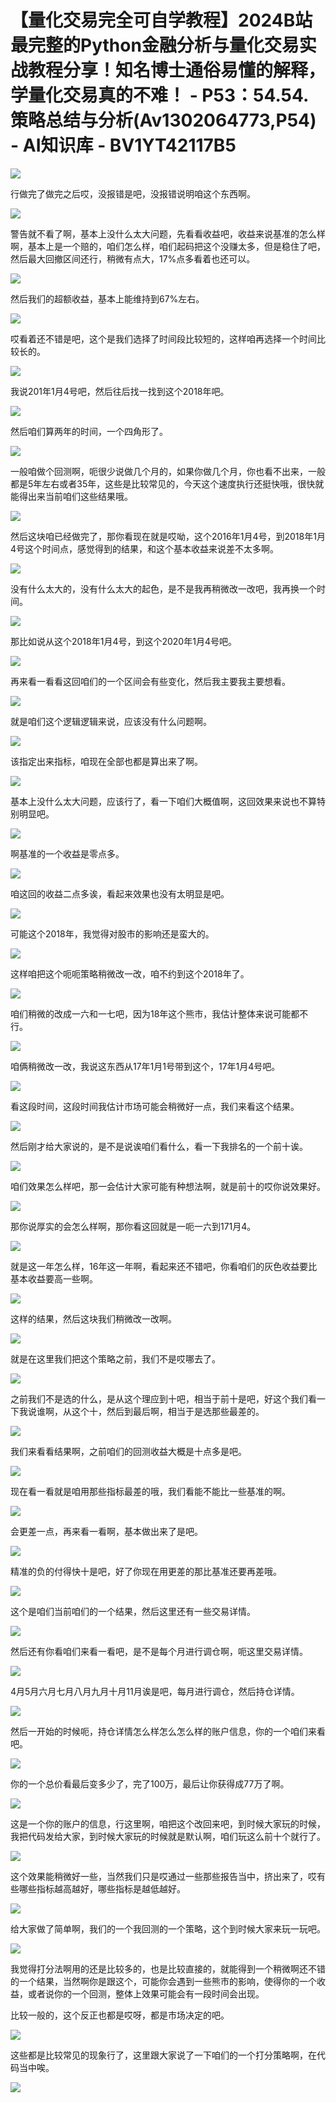 # 【量化交易完全可自学教程】2024B站最完整的Python金融分析与量化交易实战教程分享！知名博士通俗易懂的解释，学量化交易真的不难！ - P53：54.54.策略总结与分析(Av1302064773,P54) - AI知识库 - BV1YT42117B5

![](img/de709fc8d1f5a4d3c0d4a554ef1143f9_0.png)

行做完了做完之后哎，没报错是吧，没报错说明咱这个东西啊。

![](img/de709fc8d1f5a4d3c0d4a554ef1143f9_2.png)

警告就不看了啊，基本上没什么太大问题，先看看收益吧，收益来说基准的怎么样啊，基本上是一个赔的，咱们怎么样，咱们起码把这个没赚太多，但是稳住了吧，然后最大回撤区间还行，稍微有点大，17%点多看着也还可以。



![](img/de709fc8d1f5a4d3c0d4a554ef1143f9_4.png)

然后我们的超额收益，基本上能维持到67%左右。

![](img/de709fc8d1f5a4d3c0d4a554ef1143f9_6.png)

哎看着还不错是吧，这个是我们选择了时间段比较短的，这样咱再选择一个时间比较长的。

![](img/de709fc8d1f5a4d3c0d4a554ef1143f9_8.png)

我说201年1月4号吧，然后往后找一找到这个2018年吧。

![](img/de709fc8d1f5a4d3c0d4a554ef1143f9_10.png)

然后咱们算两年的时间，一个四角形了。

![](img/de709fc8d1f5a4d3c0d4a554ef1143f9_12.png)

一般咱做个回测啊，呃很少说做几个月的，如果你做几个月，你也看不出来，一般都是5年左右或者35年，这些是比较常见的，今天这个速度执行还挺快哦，很快就能得出来当前咱们这些结果哦。



![](img/de709fc8d1f5a4d3c0d4a554ef1143f9_14.png)

然后这块咱已经做完了，那你看现在就是哎呦，这个2016年1月4号，到2018年1月4号这个时间点，感觉得到的结果，和这个基本收益来说差不太多啊。



![](img/de709fc8d1f5a4d3c0d4a554ef1143f9_16.png)

没有什么太大的，没有什么太大的起色，是不是我再稍微改一改吧，我再换一个时间。

![](img/de709fc8d1f5a4d3c0d4a554ef1143f9_18.png)

那比如说从这个2018年1月4号，到这个2020年1月4号吧。

![](img/de709fc8d1f5a4d3c0d4a554ef1143f9_20.png)

再来看一看看这回咱们的一个区间会有些变化，然后我主要我主要想看。

![](img/de709fc8d1f5a4d3c0d4a554ef1143f9_22.png)

就是咱们这个逻辑逻辑来说，应该没有什么问题啊。

![](img/de709fc8d1f5a4d3c0d4a554ef1143f9_24.png)

该指定出来指标，咱现在全部也都是算出来了啊。

![](img/de709fc8d1f5a4d3c0d4a554ef1143f9_26.png)

基本上没什么太大问题，应该行了，看一下咱们大概值啊，这回效果来说也不算特别明显吧。

![](img/de709fc8d1f5a4d3c0d4a554ef1143f9_28.png)

啊基准的一个收益是零点多。

![](img/de709fc8d1f5a4d3c0d4a554ef1143f9_30.png)

咱这回的收益二点多诶，看起来效果也没有太明显是吧。

![](img/de709fc8d1f5a4d3c0d4a554ef1143f9_32.png)

可能这个2018年，我觉得对股市的影响还是蛮大的。

![](img/de709fc8d1f5a4d3c0d4a554ef1143f9_34.png)

这样咱把这个呃呃策略稍微改一改，咱不约到这个2018年了。

![](img/de709fc8d1f5a4d3c0d4a554ef1143f9_36.png)

咱们稍微的改成一六和一七吧，因为18年这个熊市，我估计整体来说可能都不行。

![](img/de709fc8d1f5a4d3c0d4a554ef1143f9_38.png)

咱俩稍微改一改，我说这东西从17年1月1号带到这个，17年1月4号吧。

![](img/de709fc8d1f5a4d3c0d4a554ef1143f9_40.png)

看这段时间，这段时间我估计市场可能会稍微好一点，我们来看这个结果。

![](img/de709fc8d1f5a4d3c0d4a554ef1143f9_42.png)

然后刚才给大家说的，是不是说诶咱们看什么，看一下我排名的一个前十诶。

![](img/de709fc8d1f5a4d3c0d4a554ef1143f9_44.png)

咱们效果怎么样吧，那一会估计大家可能有种想法啊，就是前十的哎你说效果好。

![](img/de709fc8d1f5a4d3c0d4a554ef1143f9_46.png)

那你说厚实的会怎么样啊，那你看这回就是一呃一六到171月4。

![](img/de709fc8d1f5a4d3c0d4a554ef1143f9_48.png)

就是这一年怎么样，16年这一年啊，看起来还不错吧，你看咱们的灰色收益要比基本收益要高一些啊。

![](img/de709fc8d1f5a4d3c0d4a554ef1143f9_50.png)

这样的结果，然后这块我们稍微改一改啊。

![](img/de709fc8d1f5a4d3c0d4a554ef1143f9_52.png)

就是在这里我们把这个策略之前，我们不是哎哪去了。

![](img/de709fc8d1f5a4d3c0d4a554ef1143f9_54.png)

之前我们不是选的什么，是从这个理应到十吧，相当于前十是吧，好这个我们看一下我说谁啊，从这个十，然后到最后啊，相当于是选那些最差的。



![](img/de709fc8d1f5a4d3c0d4a554ef1143f9_56.png)

我们来看看结果啊，之前咱们的回测收益大概是十点多是吧。

![](img/de709fc8d1f5a4d3c0d4a554ef1143f9_58.png)

现在看一看就是咱用那些指标最差的哦，我们看能不能比一些基准的啊。

![](img/de709fc8d1f5a4d3c0d4a554ef1143f9_60.png)

会更差一点，再来看一看啊，基本做出来了是吧。

![](img/de709fc8d1f5a4d3c0d4a554ef1143f9_62.png)

精准的负的付得快十是吧，好了你现在用更差的那比基准还要再差哦。

![](img/de709fc8d1f5a4d3c0d4a554ef1143f9_64.png)

这个是咱们当前咱们的一个结果，然后这里还有一些交易详情。

![](img/de709fc8d1f5a4d3c0d4a554ef1143f9_66.png)

然后还有你看咱们来看一看吧，是不是每个月进行调仓啊，呃这里交易详情。

![](img/de709fc8d1f5a4d3c0d4a554ef1143f9_68.png)

4月5月六月七月八月九月十月11月诶是吧，每月进行调仓，然后持仓详情。

![](img/de709fc8d1f5a4d3c0d4a554ef1143f9_70.png)

然后一开始的时候呃，持仓详情怎么样怎么怎么样的账户信息，你的一个咱们来看吧。

![](img/de709fc8d1f5a4d3c0d4a554ef1143f9_72.png)

你的一个总价看最后变多少了，完了100万，最后让你获得成77万了啊。

![](img/de709fc8d1f5a4d3c0d4a554ef1143f9_74.png)

这是一个你的账户的信息，行这里啊，咱把这个改回来吧，到时候大家玩的时候，我把代码发给大家，到时候大家玩的时候就是默认啊，咱们玩这么前十个就行了。



![](img/de709fc8d1f5a4d3c0d4a554ef1143f9_76.png)

这个效果能稍微好一些，当然我们只是哎通过一些那些报告当中，挤出来了，哎有些哪些指标越高越好，哪些指标是越低越好。



![](img/de709fc8d1f5a4d3c0d4a554ef1143f9_78.png)

给大家做了简单啊，我们的一个我回测的一个策略，这个到时候大家来玩一玩吧。

![](img/de709fc8d1f5a4d3c0d4a554ef1143f9_80.png)

我觉得打分法啊用的还是比较多的，也是比较直接的，就能得到一个稍微啊还不错的一个结果，当然啊你是跟这个，可能你会遇到一些熊市的影响，使得你的一个收益，或者说你的一个回测，整体上效果可能会有一段时间会出现。

比较一般的，这个反正也都是哎呀，都是市场决定的吧。

![](img/de709fc8d1f5a4d3c0d4a554ef1143f9_82.png)

这些都是比较常见的现象行了，这里跟大家说了一下咱们的一个打分策略啊，在代码当中唉。

![](img/de709fc8d1f5a4d3c0d4a554ef1143f9_84.png)